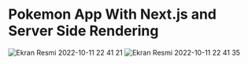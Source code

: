 <h1> Pokemon App With Next.js and Server Side Rendering </h1>

![Ekran Resmi 2022-10-11 22 41 21](https://user-images.githubusercontent.com/72317623/195184040-3ed36b8e-8d5c-4c58-b685-339368fa4c58.png)
![Ekran Resmi 2022-10-11 22 41 35](https://user-images.githubusercontent.com/72317623/195184053-47c5e6a7-f833-4ac0-b3e5-1a5496dacaa1.png)
